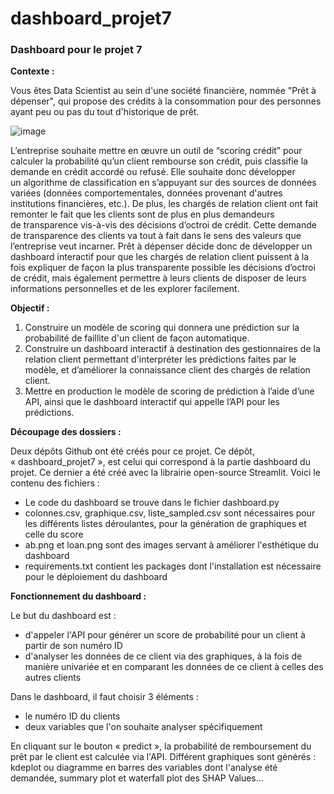# dashboard_projet7
### Dashboard pour le projet 7

**Contexte :**

Vous êtes Data Scientist au sein d'une société financière, nommée "Prêt à dépenser", qui propose des crédits à la consommation pour des personnes ayant peu ou pas du tout d'historique de prêt.

![image](https://user-images.githubusercontent.com/121805896/220090912-8903297c-1d3e-40e5-8a19-5ce38a999518.png)

L’entreprise souhaite mettre en œuvre un outil de “scoring crédit” pour calculer la probabilité qu’un client rembourse son crédit, puis classifie la demande en crédit accordé ou refusé. Elle souhaite donc développer un algorithme de classification en s’appuyant sur des sources de données variées (données comportementales, données provenant d'autres institutions financières, etc.).
De plus, les chargés de relation client ont fait remonter le fait que les clients sont de plus en plus demandeurs de transparence vis-à-vis des décisions d’octroi de crédit. Cette demande de transparence des clients va tout à fait dans le sens des valeurs que l’entreprise veut incarner.
Prêt à dépenser décide donc de développer un dashboard interactif pour que les chargés de relation client puissent à la fois expliquer de façon la plus transparente possible les décisions d’octroi de crédit, mais également permettre à leurs clients de disposer de leurs informations personnelles et de les explorer facilement. 


**Objectif :**

1. Construire un modèle de scoring qui donnera une prédiction sur la probabilité de faillite d'un client de façon automatique.
2. Construire un dashboard interactif à destination des gestionnaires de la relation client permettant d'interpréter les prédictions faites par le modèle, et d’améliorer la connaissance client des chargés de relation client.
3. Mettre en production le modèle de scoring de prédiction à l’aide d’une API, ainsi que le dashboard interactif qui appelle l’API pour les prédictions.


**Découpage des dossiers :**

Deux dépôts Github ont été créés pour ce projet. Ce dépôt, « dashboard_projet7 », est celui qui correspond à la partie dashboard du projet. Ce dernier a été créé avec la librairie open-source Streamlit. Voici le contenu des fichiers :
- Le code du dashboard se trouve dans le fichier dashboard.py
- colonnes.csv, graphique.csv, liste_sampled.csv sont nécessaires pour les différents listes déroulantes, pour la génération de graphiques et celle du score
- ab.png et loan.png sont des images servant à améliorer l'esthétique du dashboard
- requirements.txt contient les packages dont l'installation est nécessaire pour le déploiement du dashboard


**Fonctionnement du dashboard :**

Le but du dashboard est :
- d'appeler l'API pour générer un score de probabilité pour un client à partir de son numéro ID
- d'analyser les données de ce client via des graphiques, à la fois de manière univariée et en comparant les données de ce client à celles des autres clients

Dans le dashboard, il faut choisir 3 éléments :
- le numéro ID du clients
- deux variables que l'on souhaite analyser spécifiquement

En cliquant sur le bouton « predict », la probabilité de remboursement du prêt par le client est calculée via l'API. Différent graphiques sont générés : kdeplot ou diagramme en barres des variables dont l'analyse été demandée, summary plot et waterfall plot des SHAP Values...
